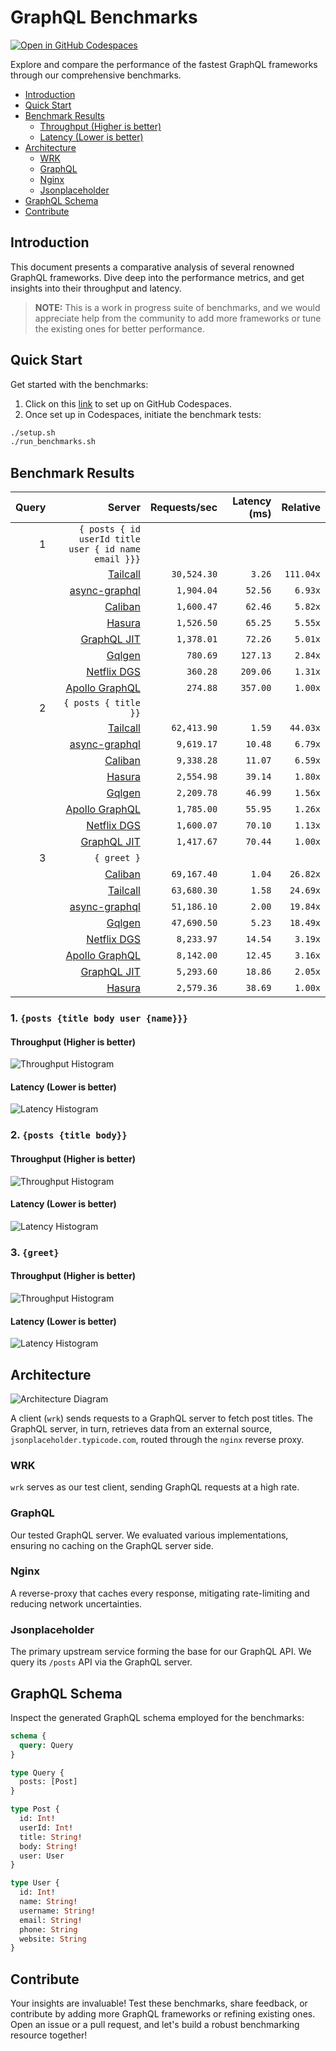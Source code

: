 # GraphQL Benchmarks <!-- omit from toc -->

[![Open in GitHub Codespaces](https://github.com/codespaces/badge.svg)](https://codespaces.new/tailcallhq/graphql-benchmarks)

Explore and compare the performance of the fastest GraphQL frameworks through our comprehensive benchmarks.

- [Introduction](#introduction)
- [Quick Start](#quick-start)
- [Benchmark Results](#benchmark-results)
  - [Throughput (Higher is better)](#throughput-higher-is-better)
  - [Latency (Lower is better)](#latency-lower-is-better)
- [Architecture](#architecture)
  - [WRK](#wrk)
  - [GraphQL](#graphql)
  - [Nginx](#nginx)
  - [Jsonplaceholder](#jsonplaceholder)
- [GraphQL Schema](#graphql-schema)
- [Contribute](#contribute)

[Tailcall]: https://github.com/tailcallhq/tailcall
[Gqlgen]: https://github.com/99designs/gqlgen
[Apollo GraphQL]: https://github.com/apollographql/apollo-server
[Netflix DGS]: https://github.com/netflix/dgs-framework
[Caliban]: https://github.com/ghostdogpr/caliban
[async-graphql]: https://github.com/async-graphql/async-graphql
[Hasura]: https://github.com/hasura/graphql-engine
[GraphQL JIT]: https://github.com/zalando-incubator/graphql-jit

## Introduction

This document presents a comparative analysis of several renowned GraphQL frameworks. Dive deep into the performance metrics, and get insights into their throughput and latency.

> **NOTE:** This is a work in progress suite of benchmarks, and we would appreciate help from the community to add more frameworks or tune the existing ones for better performance.

## Quick Start

Get started with the benchmarks:

1. Click on this [link](https://codespaces.new/tailcallhq/graphql-benchmarks) to set up on GitHub Codespaces.
2. Once set up in Codespaces, initiate the benchmark tests:

```bash
./setup.sh
./run_benchmarks.sh
```

## Benchmark Results

<!-- PERFORMANCE_RESULTS_START -->

| Query | Server | Requests/sec | Latency (ms) | Relative |
|-------:|--------:|--------------:|--------------:|---------:|
| 1 | `{ posts { id userId title user { id name email }}}` |
|| [Tailcall] | `30,524.30` | `3.26` | `111.04x` |
|| [async-graphql] | `1,904.04` | `52.56` | `6.93x` |
|| [Caliban] | `1,600.47` | `62.46` | `5.82x` |
|| [Hasura] | `1,526.50` | `65.25` | `5.55x` |
|| [GraphQL JIT] | `1,378.01` | `72.26` | `5.01x` |
|| [Gqlgen] | `780.69` | `127.13` | `2.84x` |
|| [Netflix DGS] | `360.28` | `209.06` | `1.31x` |
|| [Apollo GraphQL] | `274.88` | `357.00` | `1.00x` |
| 2 | `{ posts { title }}` |
|| [Tailcall] | `62,413.90` | `1.59` | `44.03x` |
|| [async-graphql] | `9,619.17` | `10.48` | `6.79x` |
|| [Caliban] | `9,338.28` | `11.07` | `6.59x` |
|| [Hasura] | `2,554.98` | `39.14` | `1.80x` |
|| [Gqlgen] | `2,209.78` | `46.99` | `1.56x` |
|| [Apollo GraphQL] | `1,785.00` | `55.95` | `1.26x` |
|| [Netflix DGS] | `1,600.07` | `70.10` | `1.13x` |
|| [GraphQL JIT] | `1,417.67` | `70.44` | `1.00x` |
| 3 | `{ greet }` |
|| [Caliban] | `69,167.40` | `1.04` | `26.82x` |
|| [Tailcall] | `63,680.30` | `1.58` | `24.69x` |
|| [async-graphql] | `51,186.10` | `2.00` | `19.84x` |
|| [Gqlgen] | `47,690.50` | `5.23` | `18.49x` |
|| [Netflix DGS] | `8,233.97` | `14.54` | `3.19x` |
|| [Apollo GraphQL] | `8,142.00` | `12.45` | `3.16x` |
|| [GraphQL JIT] | `5,293.60` | `18.86` | `2.05x` |
|| [Hasura] | `2,579.36` | `38.69` | `1.00x` |

<!-- PERFORMANCE_RESULTS_END -->



### 1. `{posts {title body user {name}}}`
#### Throughput (Higher is better)

![Throughput Histogram](assets/req_sec_histogram1.png)

#### Latency (Lower is better)

![Latency Histogram](assets/latency_histogram1.png)

### 2. `{posts {title body}}`
#### Throughput (Higher is better)

![Throughput Histogram](assets/req_sec_histogram2.png)

#### Latency (Lower is better)

![Latency Histogram](assets/latency_histogram2.png)

### 3. `{greet}`
#### Throughput (Higher is better)

![Throughput Histogram](assets/req_sec_histogram3.png)

#### Latency (Lower is better)

![Latency Histogram](assets/latency_histogram3.png)

## Architecture

![Architecture Diagram](assets/architecture.png)

A client (`wrk`) sends requests to a GraphQL server to fetch post titles. The GraphQL server, in turn, retrieves data from an external source, `jsonplaceholder.typicode.com`, routed through the `nginx` reverse proxy.

### WRK

`wrk` serves as our test client, sending GraphQL requests at a high rate.

### GraphQL

Our tested GraphQL server. We evaluated various implementations, ensuring no caching on the GraphQL server side.

### Nginx

A reverse-proxy that caches every response, mitigating rate-limiting and reducing network uncertainties.

### Jsonplaceholder

The primary upstream service forming the base for our GraphQL API. We query its `/posts` API via the GraphQL server.

## GraphQL Schema

Inspect the generated GraphQL schema employed for the benchmarks:

```graphql
schema {
  query: Query
}

type Query {
  posts: [Post]
}

type Post {
  id: Int!
  userId: Int!
  title: String!
  body: String!
  user: User
}

type User {
  id: Int!
  name: String!
  username: String!
  email: String!
  phone: String
  website: String
}
```

## Contribute

Your insights are invaluable! Test these benchmarks, share feedback, or contribute by adding more GraphQL frameworks or refining existing ones. Open an issue or a pull request, and let's build a robust benchmarking resource together!
